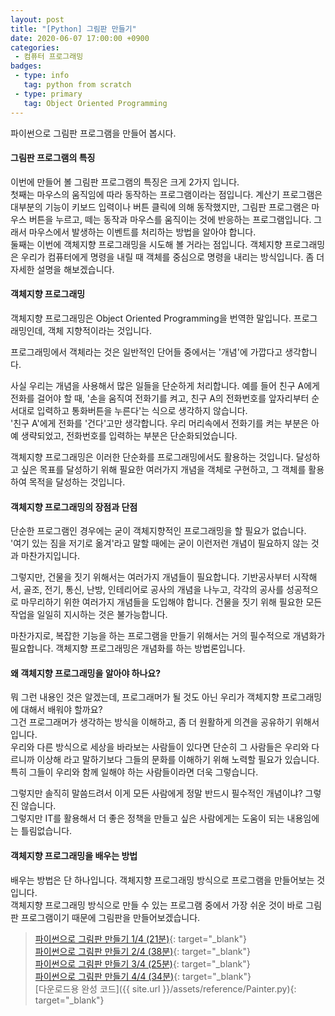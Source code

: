 ```yaml
---
layout: post
title: "[Python] 그림판 만들기"
date: 2020-06-07 17:00:00 +0900
categories: 
 - 컴퓨터 프로그래밍
badges:
 - type: info
   tag: python from scratch
 - type: primary
   tag: Object Oriented Programming
---
```


파이썬으로 그림판 프로그램을 만들어 봅시다.

<!--more-->

#### **그림판 프로그램의 특징**

이번에 만들어 볼 그림판 프로그램의 특징은 크게 2가지 입니다.  
첫째는 마우스의 움직임에 따라 동작하는 프로그램이라는 점입니다. 계산기 프로그램은 대부분의 기능이 키보드 입력이나 버튼 클릭에 의해 동작했지만, 그림판 프로그램은 마우스 버튼을 누르고, 떼는 동작과 마우스를 움직이는 것에 반응하는 프로그램입니다. 그래서 마우스에서 발생하는 이벤트를 처리하는 방법을 알아야 합니다.  
둘째는 이번에 객체지향 프로그래밍을 시도해 볼 거라는 점입니다. 객체지향 프로그래밍은 우리가 컴퓨터에게 명령을 내릴 때 객체를 중심으로 명령을 내리는 방식입니다. 좀 더 자세한 설명을 해보겠습니다.

#### **객체지향 프로그래밍**

객체지향 프로그래밍은 Object Oriented Programming을 번역한 말입니다.
프로그래밍인데, 객체 지향적이라는 것입니다.

프로그래밍에서 객체라는 것은 일반적인 단어들 중에서는 '개념'에 가깝다고 생각합니다.

사실 우리는 개념을 사용해서 많은 일들을 단순하게 처리합니다.
예를 들어 친구 A에게 전화를 걸어야 할 때, '손을 움직여 전화기를 켜고, 친구 A의 전화번호를 앞자리부터 순서대로 입력하고 통화버튼을 누른다'는 식으로 생각하지 않습니다.  
'친구 A'에게 전화를 '건다'고만 생각합니다. 우리 머리속에서 전화기를 켜는 부분은 아예 생략되었고, 전화번호를 입력하는 부분은 단순화되었습니다.

객체지향 프로그래밍은 이러한 단순화를 프로그래밍에서도 활용하는 것입니다.
달성하고 싶은 목표를 달성하기 위해 필요한 여러가지 개념을 객체로 구현하고, 그 객체를 활용하여 목적을 달성하는 것입니다.

#### **객체지향 프로그래밍의 장점과 단점**

단순한 프로그램인 경우에는 굳이 객체지향적인 프로그래밍을 할 필요가 없습니다.  
'여기 있는 짐을 저기로 옮겨'라고 말할 때에는 굳이 이런저런 개념이 필요하지 않는 것과 마찬가지입니다.

그렇지만, 건물을 짓기 위해서는 여러가지 개념들이 필요합니다. 기반공사부터 시작해서, 골조, 전기, 통신, 난방, 인테리어로 공사의 개념을 나누고, 각각의 공사를 성공적으로 마무리하기 위한 여러가지 개념들을 도입해야 합니다. 건물을 짓기 위해 필요한 모든 작업을 일일히 지시하는 것은 불가능합니다.

마찬가지로, 복잡한 기능을 하는 프로그램을 만들기 위해서는 거의 필수적으로 개념화가 필요합니다. 객체지향 프로그래밍은 개념화를 하는 방법론입니다.

#### **왜 객체지향 프로그래밍을 알아야 하나요?**

뭐 그런 내용인 것은 알겠는데, 프로그래머가 될 것도 아닌 우리가 객체지향 프로그래밍에 대해서 배워야 할까요?  
그건 프로그래머가 생각하는 방식을 이해하고, 좀 더 원활하게 의견을 공유하기 위해서 입니다.  
우리와 다른 방식으로 세상을 바라보는 사람들이 있다면 단순히 그 사람들은 우리와 다르니까 이상해 라고 말하기보다 그들의 문화를 이해하기 위해 노력할 필요가 있습니다.  
특히 그들이 우리와 함께 일해야 하는 사람들이라면 더욱 그렇습니다.  

그렇지만 솔직히 말씀드려서 이게 모든 사람에게 정말 반드시 필수적인 개념이냐? 그렇진 않습니다.  
그렇지만 IT를 활용해서 더 좋은 정책을 만들고 싶은 사람에게는 도움이 되는 내용임에는 틀림없습니다.

#### **객체지향 프로그래밍을 배우는 방법**

배우는 방법은 단 하나입니다. 객체지향 프로그래밍 방식으로 프로그램을 만들어보는 것입니다.  
객체지향 프로그래밍 방식으로 만들 수 있는 프로그램 중에서 가장 쉬운 것이 바로 그림판 프로그램이기 때문에 그림판을 만들어보겠습니다.

> [파이썬으로 그림판 만들기 1/4 (21분)](https://www.youtube.com/watch?v=FSbbfFY7c3o){: target="_blank"}  
> [파이썬으로 그림판 만들기 2/4 (38분)](https://www.youtube.com/watch?v=OccbFjPb8Jg){: target="_blank"}  
> [파이썬으로 그림판 만들기 3/4 (25분)](https://www.youtube.com/watch?v=ee-IHWS9_9c){: target="_blank"}  
> [파이썬으로 그림판 만들기 4/4 (34분)](https://www.youtube.com/watch?v=8ScP84Dx9aE){: target="_blank"}  
> [다운로드용 완성 코드]({{ site.url }}/assets/reference/Painter.py){: target="_blank"}
